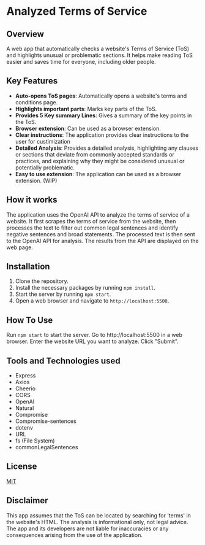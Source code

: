 # Analyzed Terms of Service

## Overview

A web app that automatically checks a website's Terms of Service (ToS) and highlights unusual or problematic sections. It helps make reading ToS easier and saves time for everyone, including older people.

## Key Features

- **Auto-opens ToS pages**: Automatically opens a website's terms and conditions page.
- **Highlights important parts**: Marks key parts of the ToS.
- **Provides 5 Key summary Lines**: Gives a summary of the key points in the ToS.
- **Browser extension**: Can be used as a browser extension.
- **Clear instructions**: The application provides clear instructions to the user for custimization
- **Detailed Analysis**: Provides a detailed analysis, highlighting any clauses or sections that deviate from commonly accepted standards or practices, and explaining why they might be considered unusual or potentially problematic.
- **Easy to use extension**: The application can be used as a browser extension. (WIP)

## How it works

The application uses the OpenAI API to analyze the terms of service of a website. It first scrapes the terms of service from the website, then processes the text to filter out common legal sentences and identify negative sentences and broad statements. The processed text is then sent to the OpenAI API for analysis. The results from the API are displayed on the web page.

## Installation

1. Clone the repository.
2. Install the necessary packages by running `npm install`.
3. Start the server by running `npm start`.
4. Open a web browser and navigate to `http://localhost:5500`.

## How To Use
Run `npm start` to start the server.
Go to http://localhost:5500 in a web browser.
Enter the website URL you want to analyze.
Click "Submit".

## Tools and Technologies used

- Express
- Axios
- Cheerio
- CORS
- OpenAI
- Natural
- Compromise
- Compromise-sentences
- dotenv
- URL
- fs (File System)
- commonLegalSentences

## License

[MIT](https://choosealicense.com/licenses/mit/)

## Disclaimer

This app assumes that the ToS can be located by searching for 'terms' in the website's HTML. The analysis is informational only, not legal advice. The app and its developers are not liable for inaccuracies or any consequences arising from the use of the application.
